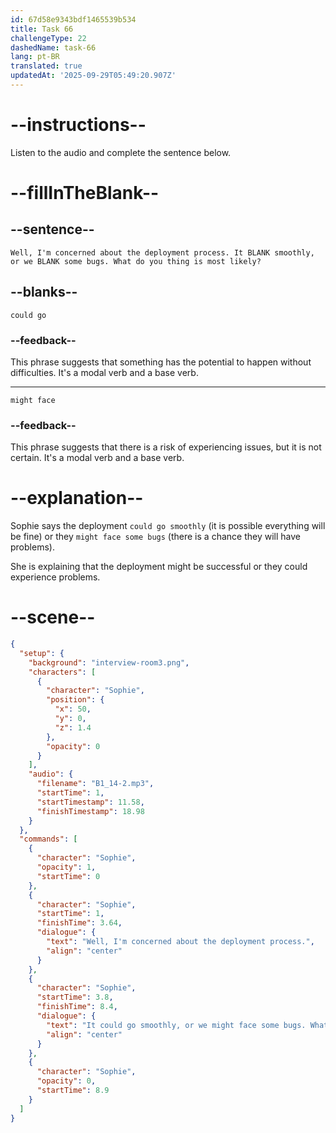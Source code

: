 ```yaml
---
id: 67d58e9343bdf1465539b534
title: Task 66
challengeType: 22
dashedName: task-66
lang: pt-BR
translated: true
updatedAt: '2025-09-29T05:49:20.907Z'
---
```


<!-- (audio) Sophie: Well, I'm concerned about the deployment process. It could go smoothly, or we might face some bugs. What do you thing is most likely? -->

# --instructions--

Listen to the audio and complete the sentence below.

# --fillInTheBlank--

## --sentence--

`Well, I'm concerned about the deployment process. It BLANK smoothly, or we BLANK some bugs. What do you thing is most likely?`

## --blanks--

`could go`

### --feedback--

This phrase suggests that something has the potential to happen without difficulties. It's a modal verb and a base verb.

---

`might face`

### --feedback--

This phrase suggests that there is a risk of experiencing issues, but it is not certain. It's a modal verb and a base verb.

# --explanation--

Sophie says the deployment `could go smoothly` (it is possible everything will be fine) or they `might face some bugs` (there is a chance they will have problems).

She is explaining that the deployment might be successful or they could experience problems.

# --scene--

```json
{
  "setup": {
    "background": "interview-room3.png",
    "characters": [
      {
        "character": "Sophie",
        "position": {
          "x": 50,
          "y": 0,
          "z": 1.4
        },
        "opacity": 0
      }
    ],
    "audio": {
      "filename": "B1_14-2.mp3",
      "startTime": 1,
      "startTimestamp": 11.58,
      "finishTimestamp": 18.98
    }
  },
  "commands": [
    {
      "character": "Sophie",
      "opacity": 1,
      "startTime": 0
    },
    {
      "character": "Sophie",
      "startTime": 1,
      "finishTime": 3.64,
      "dialogue": {
        "text": "Well, I'm concerned about the deployment process.",
        "align": "center"
      }
    },
    {
      "character": "Sophie",
      "startTime": 3.8,
      "finishTime": 8.4,
      "dialogue": {
        "text": "It could go smoothly, or we might face some bugs. What do you think is most likely?",
        "align": "center"
      }
    },
    {
      "character": "Sophie",
      "opacity": 0,
      "startTime": 8.9
    }
  ]
}
```
